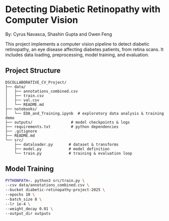 # Detecting Diabetic Retinopathy with Computer Vision

By: Cyrus Navasca, Shashin Gupta and Owen Feng

This project implements a computer vision pipeline to detect diabetic retinopathy, an eye disease affecting diabetes patients, from retina scans. It includes data loading, preprocessing, model training, and evaluation.

## Project Structure

```
DSCOLLABORATIVE_CV_Project/
├── data/
│   ├── annotations_combined.csv
│   ├── train.csv
│   ├── val.csv
│   └── README.md           
├── notebooks/
│   └── EDA_and_Training.ipynb  # exploratory data analysis & training demo
├── outputs/                 # model checkpoints & logs
├── requirements.txt         # python dependencies
├── .gitignore
├── README.md
└── src/
    ├── dataloader.py       # dataset & transforms
    ├── model.py            # model definition
    └── train.py            # training & evaluation loop
```

## Model Training

   ```bash
   PYTHONPATH=. python3 src/train.py \
  --csv data/annotations_combined.csv \
  --bucket diabetic-retinopathy-project-2025 \
  --epochs 10 \
  --batch_size 8 \
  --lr 1e-4 \
  --weight_decay 0.01 \
  --output_dir outputs
   ```
